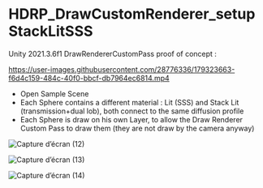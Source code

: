 # HDRP_DrawCustomRenderer_setupStackLitSSS
Unity 2021.3.6f1 DrawRendererCustomPass proof of concept :


https://user-images.githubusercontent.com/28776336/179323663-f6d4c159-484c-40f0-bbcf-db7964ec6814.mp4


- Open Sample Scene
- Each Sphere contains a different material : Lit (SSS) and Stack Lit (transmission+dual lob), both connect to the same diffusion profile
- Each Sphere is draw on his own Layer, to allow the Draw Renderer Custom Pass to draw them (they are not draw by the camera anyway)

![Capture d’écran (12)](https://user-images.githubusercontent.com/28776336/179323314-eb2392da-4274-4ca6-9be1-aba4d8900fbc.png)


![Capture d’écran (13)](https://user-images.githubusercontent.com/28776336/179323610-71044316-dc47-4a3c-9154-2e0934624dee.png)


![Capture d’écran (14)](https://user-images.githubusercontent.com/28776336/179323612-0f21ebe7-40d3-4f25-994e-680489a39625.png)
